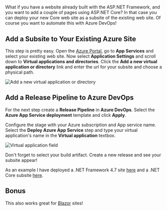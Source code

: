 #

What if you have a website already built with the ASP.NET Framework, and you want to add a couple of pages using ASP.NET Core?
In that case you can deploy your new Core web site as a subsite of the existing web site. Of course you want to automate this with Azure DevOps!

## Add a Subsite to Your Existing Azure Site

This step is pretty easy. Open the [Azure Portal](https://portal.azure.com), go to **App Services** and select your existing web site. Now select **Application Settings** and scroll down to **Virtual applications and directories**. Click the **Add a new virtual application or directory** link and enter the url for your subsite and choose a physical path.

![Add a new virtual application or directory](https://u2ublogimages.blob.core.windows.net/peter/AzureSubSite.PNG)

## Add a Release Pipeline to Azure DevOps

For the next step create a **Release Pipeline** in **Azure DevOps**. Select the **Azure App Service deployment** template and click **Apply**. 

Configure the stage with your Azure subscription and App service name. Select the **Deploy Azure App Service** step and type your virtual application's name in the **Virtual application** textbox.

![Virtual application field](https://u2ublogimages.blob.core.windows.net/peter/AzureDevOps.PNG)

Don't forget to select your build artifact. Create a new release and see your subsite appear!

As an example I have deployed a .NET Framework 4.7 site [here](https://deploycoreassubsite.azurewebsites.net) and a .NET Core subsite [here](https://deploycoreassubsite.azurewebsites.net/subsite).

## Bonus

This also works great for [Blazor](https://blazor.net) sites!